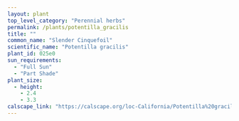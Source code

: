 ```yaml
---
layout: plant                                                              
top_level_category: "Perennial herbs"
permalink: /plants/potentilla_gracilis
title: ""
common_name: "Slender Cinquefoil"
scientific_name: "Potentilla gracilis"
plant_id: 025e0
sun_requirements:
  - "Full Sun"
  - "Part Shade"
plant_size:
  - height: 
    - 2.4
    - 3.3
calscape_link: "https://calscape.org/loc-California/Potentilla%20gracilis(%20)"
---
```


